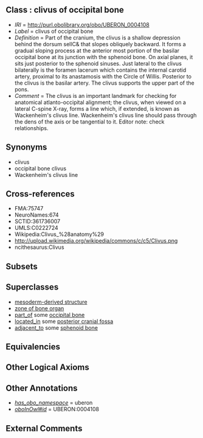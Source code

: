 
## Class : clivus of occipital bone

 * *IRI* = http://purl.obolibrary.org/obo/UBERON_0004108
 * *Label* = clivus of occipital bone
 * *Definition* = Part of the cranium, the clivus is a shallow depression behind the dorsum sellC& that slopes obliquely backward. It forms a gradual sloping process at the anterior most portion of the basilar occipital bone at its junction with the sphenoid bone. On axial planes, it sits just posterior to the sphenoid sinuses. Just lateral to the clivus bilaterally is the foramen lacerum which contains the internal carotid artery, proximal to its anastamosis with the Circle of Willis. Posterior to the clivus is the basilar artery. The clivus supports the upper part of the pons.
 * *Comment* = The clivus is an important landmark for checking for anatomical atlanto-occipital alignment; the clivus, when viewed on a lateral C-spine X-ray, forms a line which, if extended, is known as Wackenheim's clivus line. Wackenheim's clivus line should pass through the dens of the axis or be tangential to it. Editor note: check relationships.

## Synonyms

 * clivus
 * occipital bone clivus
 * Wackenheim's clivus line

## Cross-references

 * FMA:75747
 * NeuroNames:674
 * SCTID:361736007
 * UMLS:C0222724
 * Wikipedia:Clivus_%28anatomy%29
 * http://upload.wikimedia.org/wikipedia/commons/c/c5/Clivus.png
 * ncithesaurus:Clivus

## Subsets


## Superclasses

 * [mesoderm-derived structure](../../UBERON/20/UBERON_0004120.md)
 * [zone of bone organ](../../UBERON/13/UBERON_0005913.md)
 * [part_of](../../BFO/50/BFO_0000050.md) some [occipital bone](../../UBERON/76/UBERON_0001676.md)
 * [located_in](../../RO/25/RO_0001025.md) some [posterior cranial fossa](../../UBERON/88/UBERON_0008788.md)
 * [adjacent_to](../../RO/20/RO_0002220.md) some [sphenoid bone](../../UBERON/77/UBERON_0001677.md)

## Equivalencies


## Other Logical Axioms


## Other Annotations

 * *[has_obo_namespace](../../ce/oboInOwl#hasOBONamespace.md)* = uberon
 * *[oboInOwl#id](../../id/oboInOwl#id.md)* = UBERON:0004108

## External Comments

